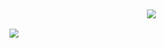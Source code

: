 

<h1 align="center">
  <a href="https://git.io/typing-svg">
    <img src="https://readme-typing-svg.herokuapp.com?font=cambria&size=30&lines=Hi++Welcome+to+my+Github;This+is+Ahmed+Rasidun+Bari+Dip">
  </a>
</h1>



![](https://raw.githubusercontent.com/halfrost/halfrost/master/icons/header_.png)



